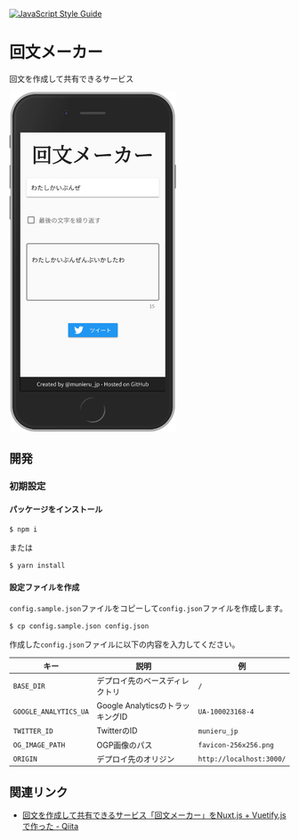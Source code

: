 [![JavaScript Style Guide](https://img.shields.io/badge/code_style-standard-brightgreen.svg)](https://standardjs.com)

# 回文メーカー
回文を作成して共有できるサービス

<img src=".doc/iphone.png" width="300">

## 開発
### 初期設定
#### パッケージをインストール
```sh
$ npm i
```

または

```sh
$ yarn install
```

#### 設定ファイルを作成
`config.sample.json`ファイルをコピーして`config.json`ファイルを作成します。

```sh
$ cp config.sample.json config.json
```

作成した`config.json`ファイルに以下の内容を入力してください。

|キー|説明|例|
|---|---|---|
|`BASE_DIR`|デプロイ先のベースディレクトリ|`/`|
|`GOOGLE_ANALYTICS_UA`|Google AnalyticsのトラッキングID|`UA-100023168-4`|
|`TWITTER_ID`|TwitterのID|`munieru_jp`|
|`OG_IMAGE_PATH`|OGP画像のパス|`favicon-256x256.png`|
|`ORIGIN`|デプロイ先のオリジン|`http://localhost:3000/`|

## 関連リンク
* [回文を作成して共有できるサービス「回文メーカー」をNuxt.js + Vuetify.jsで作った - Qiita](https://qiita.com/munieru_jp/items/0b9ab21af10cd41e98ba)
